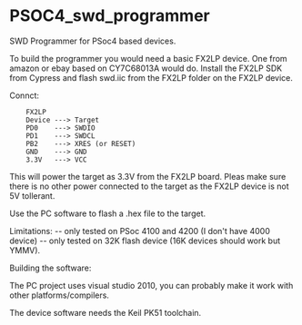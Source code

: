 PSOC4_swd_programmer
====================

SWD Programmer for PSoc4 based devices.

To build the programmer you would need a basic FX2LP device. One from amazon or ebay based on CY7C68013A would do. Install the FX2LP SDK from Cypress and flash swd.iic from the FX2LP folder on the FX2LP device.

Connct:
```
    FX2LP
    Device ---> Target
    PD0    ---> SWDIO
    PD1    ---> SWDCL
    PB2    ---> XRES (or RESET)
    GND    ---> GND
    3.3V   ---> VCC
```
This will power the target as 3.3V from the FX2LP board. Pleas make sure there is no other power connected to the target as the FX2LP device is not 5V tollerant.

Use the PC software to flash a .hex file to the target.

Limitations:
  -- only tested on PSoc 4100 and 4200 (I don't have 4000 device)
  -- only tested on 32K flash device (16K devices should work but YMMV).

Building the software:

The PC project uses visual studio 2010, you can probably make it work with other platforms/compilers.

The device software needs the Keil PK51 toolchain.